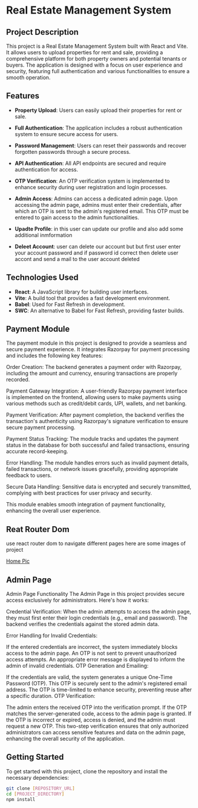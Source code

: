 # Real Estate Management System

## Project Description

This project is a Real Estate Management System built with React and Vite. It allows users to upload properties for rent and sale, providing a comprehensive platform for both property owners and potential tenants or buyers. The application is designed with a focus on user experience and security, featuring full authentication and various functionalities to ensure a smooth operation.

## Features

- **Property Upload**: Users can easily upload their properties for rent or sale.
- **Full Authentication**: The application includes a robust authentication system to ensure secure access for users.
- **Password Management**: Users can reset their passwords and recover forgotten passwords through a secure process.
- **API Authentication**: All API endpoints are secured and require authentication for access.
- **OTP Verification**: An OTP verification system is implemented to enhance security during user registration and login processes.
- **Admin Access**: Admins can access a dedicated admin page. Upon accessing the admin page, admins must enter their credentials, after which an OTP is sent to the admin's registered email. This OTP must be entered to gain access to the admin functionalities.
- **Upadte Profile**: in this user can update our profile and also add some additional inmformation

- **Deleet Account**: user can delete our account but but first user enter your account password and if  password id correct then delete user accont and send a mail to the user account deleted
## Technologies Used

- **React**: A JavaScript library for building user interfaces.
- **Vite**: A build tool that provides a fast development environment.
- **Babel**: Used for Fast Refresh in development.
- **SWC**: An alternative to Babel for Fast Refresh, providing faster builds.

## Payment Module

The payment module in this project is designed to provide a seamless and secure payment experience. It integrates Razorpay for payment processing and includes the following key features:

Order Creation:
The backend generates a payment order with Razorpay, including the amount and currency, ensuring transactions are properly recorded.

Payment Gateway Integration:
A user-friendly Razorpay payment interface is implemented on the frontend, allowing users to make payments using various methods such as credit/debit cards, UPI, wallets, and net banking.

Payment Verification:
After payment completion, the backend verifies the transaction's authenticity using Razorpay's signature verification to ensure secure payment processing.

Payment Status Tracking:
The module tracks and updates the payment status in the database for both successful and failed transactions, ensuring accurate record-keeping.

Error Handling:
The module handles errors such as invalid payment details, failed transactions, or network issues gracefully, providing appropriate feedback to users.

Secure Data Handling:
Sensitive data is encrypted and securely transmitted, complying with best practices for user privacy and security.

This module enables smooth integration of payment functionality, enhancing the overall user experience.

## Reat Router Dom

use react router dom to navigate different pages here are some images of project

[Home Pic](/Users/adityasharma/Desktop/Sem-5-Bee-Fee/real-estate-sem-5-project/Project-Ui-Images/Homeui.png "image path")





## Admin Page
Admin Page Functionality
The Admin Page in this project provides secure access exclusively for administrators. Here's how it works:

Credential Verification:
When the admin attempts to access the admin page, they must first enter their login credentials (e.g., email and password). The backend verifies the credentials against the stored admin data.

Error Handling for Invalid Credentials:

If the entered credentials are incorrect, the system immediately blocks access to the admin page.
An OTP is not sent to prevent unauthorized access attempts.
An appropriate error message is displayed to inform the admin of invalid credentials.
OTP Generation and Emailing:

If the credentials are valid, the system generates a unique One-Time Password (OTP).
This OTP is securely sent to the admin's registered email address.
The OTP is time-limited to enhance security, preventing reuse after a specific duration.
OTP Verification:

The admin enters the received OTP into the verification prompt.
If the OTP matches the server-generated code, access to the admin page is granted.
If the OTP is incorrect or expired, access is denied, and the admin must request a new OTP.
This two-step verification ensures that only authorized administrators can access sensitive features and data on the admin page, enhancing the overall security of the application.
## Getting Started

To get started with this project, clone the repository and install the necessary dependencies:

```bash
git clone [REPOSITORY_URL]
cd [PROJECT_DIRECTORY]
npm install
```
